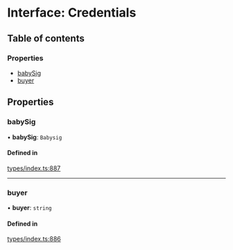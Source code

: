 # Interface: Credentials

## Table of contents

### Properties

- [babySig](Credentials.md#babysig)
- [buyer](Credentials.md#buyer)

## Properties

### babySig

• **babySig**: `Babysig`

#### Defined in

[types/index.ts:887](https://github.com/nevermined-io/components-catalog/blob/b886bce/catalog/src/types/index.ts#L887)

___

### buyer

• **buyer**: `string`

#### Defined in

[types/index.ts:886](https://github.com/nevermined-io/components-catalog/blob/b886bce/catalog/src/types/index.ts#L886)
